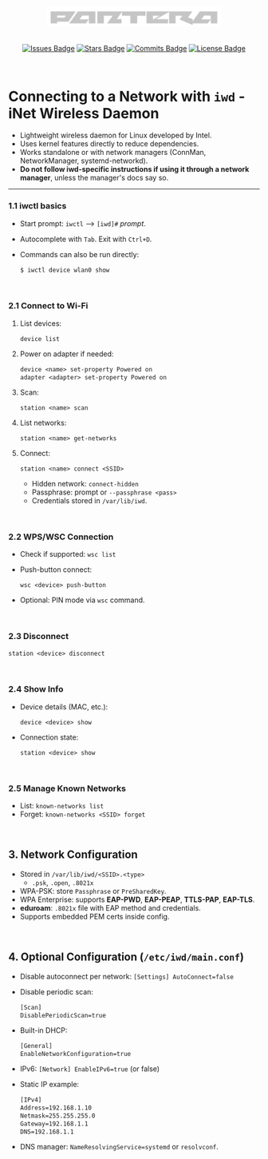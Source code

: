 <div align="center">
  <div style="text-align: center;">
    <picture>
      <source media="(prefers-color-scheme: dark)" srcset="/assets/images/logos/pantera-1.4.png">
      <source media="(prefers-color-scheme: light)" srcset="/assets/images/logos/pantera-1.3.png">
      <img src="/assets/images/logos/pantera-1.4.png" alt="Logo of Pantera" width="350px">
    </picture>
  </div>

  <br>

  [![Issues Badge](https://img.shields.io/badge/ISSUES-0-Test?style=for-the-badge&logo=https%3A%2F%2Ficons8.com%2Ficon%2F83178%2Fimage-file&labelColor=%23333333&color=%23ba181b)](https://github.com/callme-pantera/Arch-Linux-Installation/issues)
  [![Stars Badge](https://img.shields.io/badge/STARS-1-Test?style=for-the-badge&logo=https%3A%2F%2Ficons8.com%2Ficon%2F83178%2Fimage-file&labelColor=%23333333&color=%23f6aa1c)](https://github.com/callme-pantera/Arch-Linux-Installation/stargazers)
  [![Commits Badge](https://img.shields.io/github/commit-activity/m/callme-pantera/Arch-Linux-Installation?style=for-the-badge&label=COMMITS&logo=https%3A%2F%2Ficons8.com%2Ficon%2F83178%2Fimage-file&labelColor=%23333333&color=%237678ED)](https://github.com/callme-pantera/Arch-Linux-Installation/commits/main/)
  [![License Badge](https://img.shields.io/badge/LICENSE-CC-Test?style=for-the-badge&logo=https%3A%2F%2Ficons8.com%2Ficon%2F83178%2Fimage-file&labelColor=%23333333&color=%234361ee)](../LICENSE)
</div>

<br>

# Connecting to a Network with `iwd` - iNet Wireless Daemon
* Lightweight wireless daemon for Linux developed by Intel.
* Uses kernel features directly to reduce dependencies.
* Works standalone or with network managers (ConnMan, NetworkManager, systemd-networkd).
* **Do not follow iwd-specific instructions if using it through a network manager**, unless the manager's docs say so.

---

### 1.1 iwctl basics
* Start prompt: `iwctl` --> `[iwd]#` *prompt*.
* Autocomplete with `Tab`. Exit with `Ctrl+D`.
* Commands can also be run directly:

  ```bash
  $ iwctl device wlan0 show
  ```

<br>

### 2.1 Connect to Wi-Fi
1. List devices:

   ```
   device list
   ```
2. Power on adapter if needed:

   ```
   device <name> set-property Powered on
   adapter <adapter> set-property Powered on
   ```
3. Scan:

   ```
   station <name> scan
   ```
4. List networks:

   ```
   station <name> get-networks
   ```
5. Connect:

   ```
   station <name> connect <SSID>
   ```

   * Hidden network: `connect-hidden`
   * Passphrase: prompt or `--passphrase <pass>`
   * Credentials stored in `/var/lib/iwd`.

<br>

### 2.2 WPS/WSC Connection
* Check if supported: `wsc list`
* Push-button connect:

  ```
  wsc <device> push-button
  ```
* Optional: PIN mode via `wsc` command.

<br>

### 2.3 Disconnect
```
station <device> disconnect
```

<br>

### 2.4 Show Info
* Device details (MAC, etc.):

  ```
  device <device> show
  ```
* Connection state:

  ```
  station <device> show
  ```

<br>

### 2.5 Manage Known Networks
* List: `known-networks list`
* Forget: `known-networks <SSID> forget`

<br>

## 3. Network Configuration
* Stored in `/var/lib/iwd/<SSID>.<type>`
  * `.psk`, `.open`, `.8021x`
* WPA-PSK: store `Passphrase` or `PreSharedKey`.
* WPA Enterprise: supports **EAP-PWD**, **EAP-PEAP**, **TTLS-PAP**, **EAP-TLS**.
* **eduroam**: `.8021x` file with EAP method and credentials.
* Supports embedded PEM certs inside config.

<br>

## 4. Optional Configuration (`/etc/iwd/main.conf`)
* Disable autoconnect per network: `[Settings] AutoConnect=false`
* Disable periodic scan:

  ```
  [Scan]
  DisablePeriodicScan=true
  ```
* Built-in DHCP:

  ```
  [General]
  EnableNetworkConfiguration=true
  ```
* IPv6: `[Network] EnableIPv6=true` (or false)
* Static IP example:

  ```
  [IPv4]
  Address=192.168.1.10
  Netmask=255.255.255.0
  Gateway=192.168.1.1
  DNS=192.168.1.1
  ```
* DNS manager: `NameResolvingService=systemd` or `resolvconf`.




